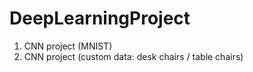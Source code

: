# DeepLearningProject

1. CNN project (MNIST)
2. CNN project (custom data: desk chairs / table chairs)
